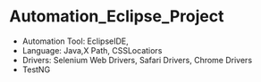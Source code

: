 # Automation_Eclipse_Project
* Automation Tool: EclipseIDE,
* Language: Java,X Path, CSSLocatiors
* Drivers: Selenium Web Drivers, Safari Drivers, Chrome Drivers
* TestNG
